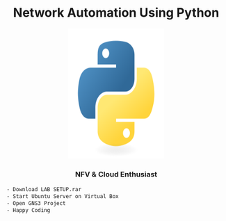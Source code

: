 <h1 align="center">Network Automation Using Python</h1>
<p align="center"> <img src="https://raw.githubusercontent.com/devicons/devicon/master/icons/python/python-original.svg" alt="Dharma" height="300" width="220" /> </a>
<h3 align="center">NFV & Cloud Enthusiast</h3>

```
- Download LAB SETUP.rar
- Start Ubuntu Server on Virtual Box
- Open GNS3 Project
- Happy Coding

